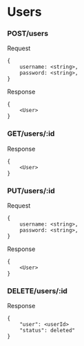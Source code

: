 # Users

### POST/users

Request

```
{
    username: <string>,
    password: <string>,
}
```

Response

```
{
    <User>
}
```

### GET/users/:id

Response

```
{
    <User>
}
```

### PUT/users/:id

Request

```
{
    username: <string>,
    password: <string>,
}
```

Response

```
{
    <User>
}
```

### DELETE/users/:id

Response

```
{
    "user": <userId>
    "status": deleted"
}
```